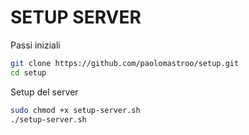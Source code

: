 # SETUP SERVER

Passi iniziali
```sh
git clone https://github.com/paolomastroo/setup.git
cd setup
```

Setup del server 
```sh
sudo chmod +x setup-server.sh
./setup-server.sh
```


